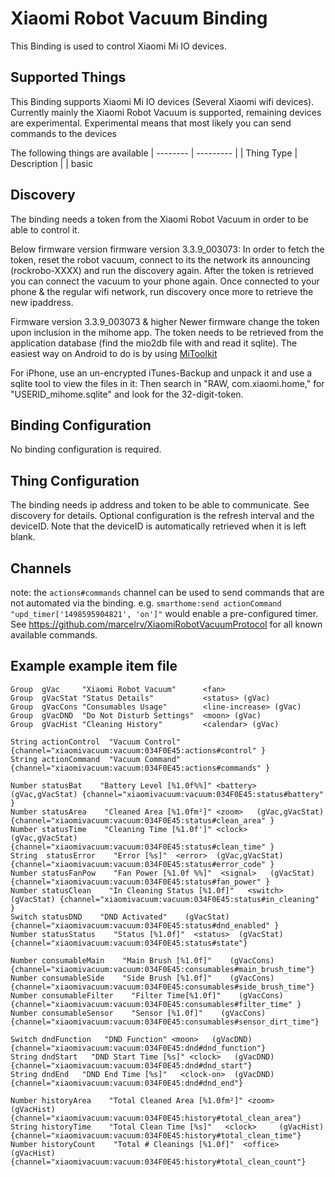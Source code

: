 # Xiaomi Robot Vacuum Binding

This Binding is used to control Xiaomi Mi IO devices.

## Supported Things

This Binding supports Xiaomi Mi IO devices (Several Xiaomi wifi devices).
Currently mainly the Xiaomi Robot Vacuum is supported, remaining devices are experimental.
Experimental means that most likely you can send commands to the devices

The following things are available
| -------- | --------- | 
| Thing Type | Description |
| basic

## Discovery

The binding needs a token from the Xiaomi Robot Vacuum in order to be able to control it.

Below firmware version firmware version 3.3.9_003073:
In order to fetch the token, reset the robot vacuum, connect to its the network its announcing (rockrobo-XXXX) and run the discovery again. After the token is retrieved you can connect the vacuum to your phone again.
Once connected to your phone & the regular wifi network, run discovery once more to retrieve the new ipaddress.

Firmware version 3.3.9_003073 & higher
Newer firmware change the token upon inclusion in the mihome app. The token needs to be retrieved from the application database (find the mio2db file with and read it sqlite). The easiest way on Android to do is by using [MiToolkit](https://github.com/ultrara1n/MiToolkit/releases)

For iPhone, use an un-encrypted iTunes-Backup and unpack it and use a sqlite tool to view the files in it: 
Then search in "RAW, com.xiaomi.home," for "USERID_mihome.sqlite" and look for the 32-digit-token.

## Binding Configuration
No binding configuration is required.

## Thing Configuration

The binding needs ip address and token to be able to communicate. See discovery for details.
Optional configuration is the refresh interval and the deviceID. Note that the deviceID is automatically retrieved when it is left blank.

## Channels

note: the  `actions#commands` channel can be used to send commands that are not automated via the binding.
e.g. `smarthome:send actionCommand  "upd_timer['1498595904821', 'on']"` would enable a pre-configured timer. See https://github.com/marcelrv/XiaomiRobotVacuumProtocol for all known available commands.


## Example example item file

```
Group  gVac     "Xiaomi Robot Vacuum"      <fan>
Group  gVacStat "Status Details"           <status> (gVac)
Group  gVacCons "Consumables Usage"        <line-increase> (gVac)
Group  gVacDND  "Do Not Disturb Settings"  <moon> (gVac)
Group  gVacHist "Cleaning History"         <calendar> (gVac)

String actionControl  "Vacuum Control"          {channel="xiaomivacuum:vacuum:034F0E45:actions#control" }
String actionCommand  "Vacuum Command"          {channel="xiaomivacuum:vacuum:034F0E45:actions#commands" }

Number statusBat    "Battery Level [%1.0f%%]" <battery>   (gVac,gVacStat) {channel="xiaomivacuum:vacuum:034F0E45:status#battery" }
Number statusArea    "Cleaned Area [%1.0fm²]" <zoom>   (gVac,gVacStat) {channel="xiaomivacuum:vacuum:034F0E45:status#clean_area" }
Number statusTime    "Cleaning Time [%1.0f']" <clock>   (gVac,gVacStat) {channel="xiaomivacuum:vacuum:034F0E45:status#clean_time" }
String  statusError    "Error [%s]"  <error>  (gVac,gVacStat) {channel="xiaomivacuum:vacuum:034F0E45:status#error_code" }
Number statusFanPow    "Fan Power [%1.0f %%]"  <signal>   (gVacStat) {channel="xiaomivacuum:vacuum:034F0E45:status#fan_power" } 
Number statusClean    "In Cleaning Status [%1.0f]"   <switch>  (gVacStat) {channel="xiaomivacuum:vacuum:034F0E45:status#in_cleaning" }
Switch statusDND    "DND Activated"    (gVacStat) {channel="xiaomivacuum:vacuum:034F0E45:status#dnd_enabled" }
Number statusStatus    "Status [%1.0f]"  <status>  (gVacStat) {channel="xiaomivacuum:vacuum:034F0E45:status#state"} 

Number consumableMain    "Main Brush [%1.0f]"    (gVacCons) {channel="xiaomivacuum:vacuum:034F0E45:consumables#main_brush_time"}
Number consumableSide    "Side Brush [%1.0f]"    (gVacCons) {channel="xiaomivacuum:vacuum:034F0E45:consumables#side_brush_time"}
Number consumableFilter    "Filter Time[%1.0f]"    (gVacCons) {channel="xiaomivacuum:vacuum:034F0E45:consumables#filter_time" }
Number consumableSensor    "Sensor [%1.0f]"    (gVacCons) {channel="xiaomivacuum:vacuum:034F0E45:consumables#sensor_dirt_time"}

Switch dndFunction   "DND Function" <moon>   (gVacDND) {channel="xiaomivacuum:vacuum:034F0E45:dnd#dnd_function"}
String dndStart   "DND Start Time [%s]" <clock>   (gVacDND) {channel="xiaomivacuum:vacuum:034F0E45:dnd#dnd_start"}
String dndEnd   "DND End Time [%s]"   <clock-on>  (gVacDND) {channel="xiaomivacuum:vacuum:034F0E45:dnd#dnd_end"}

Number historyArea    "Total Cleaned Area [%1.0fm²]" <zoom>    (gVacHist) {channel="xiaomivacuum:vacuum:034F0E45:history#total_clean_area"}
String historyTime    "Total Clean Time [%s]"   <clock>     (gVacHist) {channel="xiaomivacuum:vacuum:034F0E45:history#total_clean_time"}
Number historyCount    "Total # Cleanings [%1.0f]"  <office>  (gVacHist) {channel="xiaomivacuum:vacuum:034F0E45:history#total_clean_count"}
```
